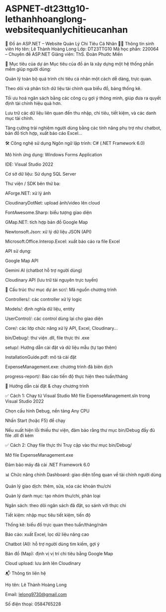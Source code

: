 # ASPNET-dt23ttg10-lethanhhoanglong-websitequanlychitieucanhan
💸 Đồ án ASP.NET – Website Quản Lý Chi Tiêu Cá Nhân
👨‍🎓 Thông tin sinh viên
Họ tên: Lê Thành Hoàng Long
Lớp: DT23TTG10
Mã học phần: 220064 – Chuyên đề ASP.NET
Giảng viên: ThS. Đoàn Phước Miền

🎯 Mục tiêu của dự án
Mục tiêu của đồ án là xây dựng một hệ thống phần mềm giúp người dùng:

Quản lý toàn bộ quá trình chi tiêu cá nhân một cách dễ dàng, trực quan.

Theo dõi và phân tích dữ liệu tài chính qua biểu đồ, bảng thống kê.

Tối ưu hoá ngân sách bằng các công cụ gợi ý thông minh, giúp đưa ra quyết định tài chính hiệu quả hơn.

Lưu trữ các dữ liệu liên quan đến thu nhập, chi tiêu, tiết kiệm, và các danh mục tài chính.

Tăng cường trải nghiệm người dùng bằng các tính năng phụ trợ như chatbot, bản đồ tích hợp, xuất báo cáo Excel...

🛠️ Công nghệ sử dụng
Ngôn ngữ lập trình: C# (.NET Framework 6.0)

Mô hình ứng dụng: Windows Forms Application

IDE: Visual Studio 2022

Cơ sở dữ liệu: Sử dụng SQL Server

Thư viện / SDK bên thứ ba:

AForge.NET: xử lý ảnh

CloudinaryDotNet: upload ảnh/video lên cloud

FontAwesome.Sharp: biểu tượng giao diện

GMap.NET: tích hợp bản đồ Google Map

Newtonsoft.Json: xử lý dữ liệu JSON (API)

Microsoft.Office.Interop.Excel: xuất báo cáo ra file Excel

API sử dụng:

Google Map API

Gemini AI (chatbot hỗ trợ người dùng)

Cloudinary API (lưu trữ tài nguyên trực tuyến)

📁 Cấu trúc thư mục dự án
scr/: Mã nguồn chương trình

Controllers/: các controller xử lý logic

Models/: định nghĩa dữ liệu, entity

UserControl/: các control dùng lại cho giao diện

Core/: các lớp chức năng xử lý API, Excel, Cloudinary...

bin/Debug/: thư viện .dll, file thực thi .exe

setup/: Hướng dẫn cài đặt và dữ liệu mẫu (tự tạo thêm)

InstallationGuide.pdf: mô tả cài đặt

ExpenseManagement.exe: chương trình đã biên dịch

progress-report/: Báo cáo tiến độ thực hiện theo tuần/tháng


🚀 Hướng dẫn cài đặt & chạy chương trình

✅ Cách 1: Chạy từ Visual Studio
Mở file ExpenseManagement.sln trong Visual Studio 2022

Chọn cấu hình Debug, nền tảng Any CPU

Nhấn Start (hoặc F5) để chạy

Nếu xuất hiện lỗi thiếu thư viện, đảm bảo rằng thư mục bin/Debug đầy đủ file .dll đi kèm

✅ Cách 2: Chạy file thực thi
Truy cập vào thư mục bin/Debug/

Mở file ExpenseManagement.exe

Đảm bảo máy đã cài .NET Framework 6.0

📊 Chức năng chính
Dashboard: giao diện tổng quan về tài chính người dùng

Quản lý giao dịch: thêm, sửa, xóa các khoản thu/chi

Quản lý danh mục: tạo nhóm thu/chi, phân loại

Ngân sách: theo dõi ngân sách đã đặt, so sánh với thực chi

Tiết kiệm: nhập mục tiêu tiết kiệm, tiến độ

Thống kê: biểu đồ trực quan theo tuần/tháng/năm

Báo cáo: xuất Excel, lọc dữ liệu nâng cao

Chatbot (AI): hỗ trợ người dùng tìm kiếm, gợi ý

Bản đồ (Map): định vị vị trí chi tiêu bằng Google Map

Cloud upload: lưu ảnh lên Cloudinary

📬 Thông tin liên hệ

Họ tên: Lê Thành Hoàng Long

Email: lelong9730@gmail.com

Số điện thoại: 0584765228
